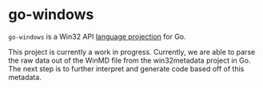 # go-windows
`go-windows` is a Win32 API [language projection](https://github.com/microsoft/win32metadata/blob/master/docs/projections.md) for Go.

This project is currently a work in progress. Currently, we are able to parse the raw data out of the WinMD file from the win32metadata project in Go. The next step is to further interpret and generate code based off of this metadata.

